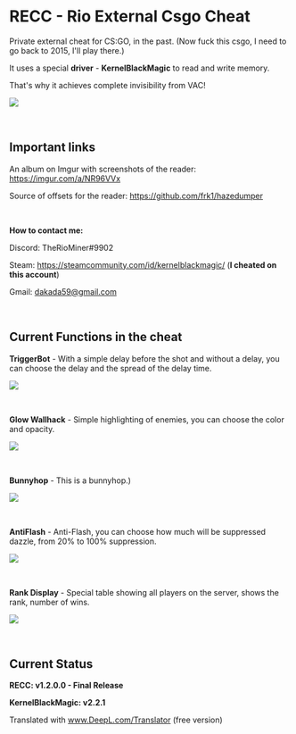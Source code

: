 # RECC - Rio External Csgo Cheat

Private external cheat for CS:GO, in the past. (Now fuck this csgo, I need to go back to 2015, I'll play there.)

It uses a special __driver__ - __KernelBlackMagic__ to read and write memory.

That's why it achieves complete invisibility from VAC!


[![](https://i.imgur.com/teWWodP.jpg)](https://i.imgur.com/teWWodP.jpg)

 

## Important links
An album on Imgur with screenshots of the reader: https://imgur.com/a/NR96VVx

Source of offsets for the reader: https://github.com/frk1/hazedumper

 

__How to contact me:__

Discord: TheRioMiner#9902

Steam: https://steamcommunity.com/id/kernelblackmagic/ (__I cheated on this account__)

Gmail: dakada59@gmail.com

 

## Current Functions in the cheat
__TriggerBot__ - With a simple delay before the shot and without a delay, you can choose the delay and the spread of the delay time.

[![](https://i.imgur.com/RWmZKRW.jpg)](https://i.imgur.com/RWmZKRW.jpg)

 

__Glow Wallhack__ - Simple highlighting of enemies, you can choose the color and opacity.

[![](https://i.imgur.com/cRjAnDr.jpg)](https://i.imgur.com/cRjAnDr.jpg)

 

__Bunnyhop__ - This is a bunnyhop.)

[![](https://i.imgur.com/AWDrwUF.jpg)](https://i.imgur.com/AWDrwUF.jpg)

 

__AntiFlash__ - Anti-Flash, you can choose how much will be suppressed dazzle, from 20% to 100% suppression.

[![](https://i.imgur.com/sT82H9O.jpg)](https://i.imgur.com/sT82H9O.jpg)

 

__Rank Display__ - Special table showing all players on the server, shows the rank, number of wins.

[![](https://i.imgur.com/W9JjZPt.jpg)](https://i.imgur.com/W9JjZPt.jpg)

 

## Current Status
__RECC: v1.2.0.0 - Final Release__

__KernelBlackMagic: v2.2.1__


Translated with www.DeepL.com/Translator (free version)
